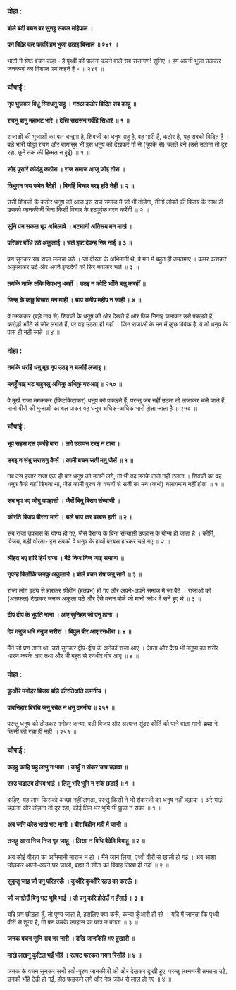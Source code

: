 ### दोहा :

#### बोले बंदी बचन बर सुनहु सकल महिपाल ।
#### पन बिदेह कर कहहिं हम भुजा उठाइ बिसाल ॥ २४९ ॥

भाटों ने श्रेष्ठ वचन कहा - हे पृथ्वी की पालना करने वाले सब राजागण! सुनिए । हम अपनी भुजा उठाकर जनकजी का विशाल प्रण कहते हैं - ॥ २४९ ॥

### चौपाई :

#### नृप भुजबल बिधु सिवधनु राहू । गरुअ कठोर बिदित सब काहू ॥
#### रावनु बानु महाभट भारे । देखि सरासन गवँहिं सिधारे ॥ १ ॥

राजाओं की भुजाओं का बल चन्द्रमा है, शिवजी का धनुष राहु है, वह भारी है, कठोर है, यह सबको विदित है । बड़े भारी योद्धा रावण और बाणासुर भी इस धनुष को देखकर गौं से (चुपके से) चलते बने (उसे उठाना तो दूर रहा, छूने तक की हिम्मत न हुई) ॥ १ ॥

#### सोइ पुरारि कोदंडु कठोरा । राज समाज आजु जोइ तोरा ॥
#### त्रिभुवन जय समेत बैदेही । बिनहिं बिचार बरइ हठि तेही ॥ २ ॥

उसी शिवजी के कठोर धनुष को आज इस राज समाज में जो भी तोड़ेगा, तीनों लोकों की विजय के साथ ही उसको जानकीजी बिना किसी विचार के हठपूर्वक वरण करेंगी ॥ २ ॥

#### सुनि पन सकल भूप अभिलाषे । भटमानी अतिसय मन माखे ॥
#### परिकर बाँधि उठे अकुलाई । चले इष्ट देवन्ह सिर नाई ॥ ३ ॥

प्रण सुनकर सब राजा ललचा उठे । जो वीरता के अभिमानी थे, वे मन में बहुत ही तमतमाए । कमर कसकर अकुलाकर उठे और अपने इष्टदेवों को सिर नवाकर चले ॥ ३ ॥

#### तमकि ताकि तकि सिवधनु धरहीं । उठइ न कोटि भाँति बलु करहीं ॥
#### जिन्ह के कछु बिचारु मन माहीं । चाप समीप महीप न जाहीं ॥ ४ ॥

वे तमककर (बड़े ताव से) शिवजी के धनुष की ओर देखते हैं और फिर निगाह जमाकर उसे पकड़ते हैं, करोड़ों भाँति से जोर लगाते हैं, पर वह उठता ही नहीं । जिन राजाओं के मन में कुछ विवेक है, वे तो धनुष के पास ही नहीं जाते ॥ ४ ॥

### दोहा :

#### तमकि धरहिं धनु मूढ़ नृप उठइ न चलहिं लजाइ ॥
#### मनहुँ पाइ भट बाहुबलु अधिकु अधिकु गरुआइ ॥ २५० ॥

वे मूर्ख राजा तमककर (किटकिटाकर) धनुष को पकड़ते हैं, परन्तु जब नहीं उठता तो लजाकर चले जाते हैं, मानो वीरों की भुजाओं का बल पाकर वह धनुष अधिक-अधिक भारी होता जाता है ॥ २५० ॥

### चौपाई :

#### भूप सहस दस एकहि बारा । लगे उठावन टरइ न टारा ॥
#### डगइ न संभु सरासनु कैसें । कामी बचन सती मनु जैसें ॥ १ ॥

तब दस हजार राजा एक ही बार धनुष को उठाने लगे, तो भी वह उनके टाले नहीं टलता । शिवजी का वह धनुष कैसे नहीं डिगता था, जैसे कामी पुरुष के वचनों से सती का मन (कभी) चलायमान नहीं होता ॥ १ ॥

#### सब नृप भए जोगु उपहासी । जैसें बिनु बिराग संन्यासी ॥
#### कीरति बिजय बीरता भारी । चले चाप कर बरबस हारी ॥ २ ॥

सब राजा उपहास के योग्य हो गए, जैसे वैराग्य के बिना संन्यासी उपहास के योग्य हो जाता है । कीर्ति, विजय, बड़ी वीरता- इन सबको वे धनुष के हाथों बरबस हारकर चले गए ॥ २ ॥

#### श्रीहत भए हारि हियँ राजा । बैठे निज निज जाइ समाजा ॥
#### नृपन्ह बिलोकि जनकु अकुलाने । बोले बचन रोष जनु साने ॥ ३ ॥

राजा लोग हृदय से हारकर श्रीहीन (हतप्रभ) हो गए और अपने-अपने समाज में जा बैठे । राजाओं को (असफल) देखकर जनक अकुला उठे और ऐसे वचन बोले जो मानो क्रोध में सने हुए थे ॥ ३ ॥

#### दीप दीप के भूपति नाना । आए सुनिहम जो पनु ठाना ॥
#### देव दनुज धरि मनुज सरीरा । बिपुल बीर आए रनधीरा ॥ ४ ॥

मैंने जो प्रण ठाना था, उसे सुनकर द्वीप-द्वीप के अनेकों राजा आए । देवता और दैत्य भी मनुष्य का शरीर धारण करके आए तथा और भी बहुत से रणधीर वीर आए ॥ ४ ॥

### दोहा :

#### कुअँरि मनोहर बिजय बड़ि कीरतिअति कमनीय ।
#### पावनिहार बिरंचि जनु रचेउ न धनु दमनीय ॥ २५१ ॥

परन्तु धनुष को तोड़कर मनोहर कन्या, बड़ी विजय और अत्यन्त सुंदर कीर्ति को पाने वाला मानो ब्रह्मा ने किसी को रचा ही नहीं ॥ २५१ ॥

### चौपाई :

#### कहहु काहि यहु लाभु न भावा । काहुँ न संकर चाप चढ़ावा ॥
#### रहउ चढ़ाउब तोरब भाई । तिलु भरि भूमि न सके छड़ाई ॥ १ ॥

कहिए, यह लाभ किसको अच्छा नहीं लगता, परन्तु किसी ने भी शंकरजी का धनुष नहीं चढ़ाया । अरे भाई! चढ़ाना और तोड़ना तो दूर रहा, कोई तिल भर भूमि भी छुड़ा न सका ॥ १ ॥

#### अब जनि कोउ भाखे भट मानी । बीर बिहीन मही मैं जानी ॥
#### तजहु आस निज निज गृह जाहू । लिखा न बिधि बैदेहि बिबाहू ॥ २ ॥

अब कोई वीरता का अभिमानी नाराज न हो । मैंने जान लिया, पृथ्वी वीरों से खाली हो गई । अब आशा छोड़कर अपने-अपने घर जाओ, ब्रह्मा ने सीता का विवाह लिखा ही नहीं ॥ २ ॥

#### सुकृतु जाइ जौं पनु परिहरऊँ । कुअँरि कुआँरि रहउ का करऊँ ॥
#### जौं जनतेउँ बिनु भट भुबि भाई । तौ पनु करि होतेउँ न हँसाई ॥ ३ ॥

यदि प्रण छोड़ता हूँ, तो पुण्य जाता है, इसलिए क्या करूँ, कन्या कुँआरी ही रहे । यदि मैं जानता कि पृथ्वी वीरों से शून्य है, तो प्रण करके उपहास का पात्र न बनता ॥ ३ ॥

#### जनक बचन सुनि सब नर नारी । देखि जानकिहि भए दुखारी ॥
#### माखे लखनु कुटिल भइँ भौंहें । रदपट फरकत नयन रिसौंहें ॥ ४ ॥

जनक के वचन सुनकर सभी स्त्री-पुरुष जानकीजी की ओर देखकर दुःखी हुए, परन्तु लक्ष्मणजी तमतमा उठे, उनकी भौंहें टेढ़ी हो गईं, होठ फड़कने लगे और नेत्र क्रोध से लाल हो गए ॥ ४ ॥